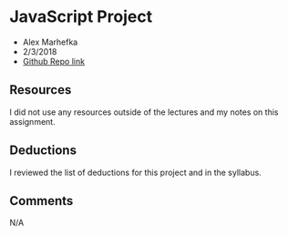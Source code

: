 # JavaScript Project
* Alex Marhefka
* 2/3/2018
* [Github Repo link](https://github.com/amarhefka/hw_javascript_marhefka_alex.git)

## Resources
I did not use any resources outside of the lectures and my notes on this assignment.

## Deductions
I reviewed the list of deductions for this project and in the syllabus.

## Comments
N/A
